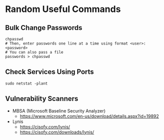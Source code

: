 # Random Useful Commands

## Bulk Change Passwords
```
chpasswd
# Then, enter passwords one line at a time using format <user>:<password>
# You can also pass a file
passwords > chpasswd
```

## Check Services Using Ports
```
sudo netstat -plant
```

## Vulnerability Scanners
* MBSA (Microsoft Baseline Security Analyzer)
	* https://www.microsoft.com/en-us/download/details.aspx?id=19892
* Lynis
	* https://cisofy.com/lynis/
	* https://cisofy.com/downloads/lynis/

